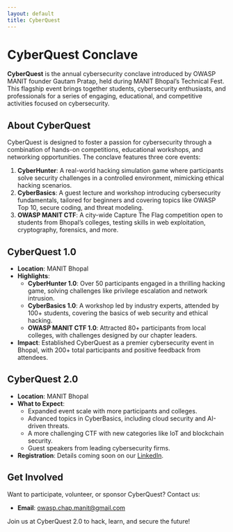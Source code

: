 ```yaml
---
layout: default
title: CyberQuest
---
```

# CyberQuest Conclave

**CyberQuest** is the annual cybersecurity conclave introduced by OWASP MANIT founder Gautam Pratap, held during MANIT Bhopal’s Technical Fest. This flagship event brings together students, cybersecurity enthusiasts, and professionals for a series of engaging, educational, and competitive activities focused on cybersecurity.

## About CyberQuest
CyberQuest is designed to foster a passion for cybersecurity through a combination of hands-on competitions, educational workshops, and networking opportunities. The conclave features three core events:
1. **CyberHunter**: A real-world hacking simulation game where participants solve security challenges in a controlled environment, mimicking ethical hacking scenarios.
2. **CyberBasics**: A guest lecture and workshop introducing cybersecurity fundamentals, tailored for beginners and covering topics like OWASP Top 10, secure coding, and threat modeling.
3. **OWASP MANIT CTF**: A city-wide Capture The Flag competition open to students from Bhopal’s colleges, testing skills in web exploitation, cryptography, forensics, and more.

## CyberQuest 1.0
- **Location**: MANIT Bhopal
- **Highlights**:
  - **CyberHunter 1.0**: Over 50 participants engaged in a thrilling hacking game, solving challenges like privilege escalation and network intrusion.
  - **CyberBasics 1.0**: A workshop led by industry experts, attended by 100+ students, covering the basics of web security and ethical hacking.
  - **OWASP MANIT CTF 1.0**: Attracted 80+ participants from local colleges, with challenges designed by our chapter leaders.
- **Impact**: Established CyberQuest as a premier cybersecurity event in Bhopal, with 200+ total participants and positive feedback from attendees.

## CyberQuest 2.0
- **Location**: MANIT Bhopal
- **What to Expect**:
  - Expanded event scale with more participants and colleges.
  - Advanced topics in CyberBasics, including cloud security and AI-driven threats.
  - A more challenging CTF with new categories like IoT and blockchain security.
  - Guest speakers from leading cybersecurity firms.
- **Registration**: Details coming soon on our [LinkedIn](https://www.linkedin.com/company/owasp-manit-bhopal).

## Get Involved
Want to participate, volunteer, or sponsor CyberQuest? Contact us:
- **Email**: owasp.chap.manit@gmail.com

Join us at CyberQuest 2.0 to hack, learn, and secure the future!